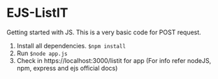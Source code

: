 # EJS-ListIT
Getting started with JS. This is a very basic code for POST request.
1) Install all dependencies. ``` $npm install ```
2) Run ``` $node app.js ```
3) Check in https://localhost:3000/listit for app
(For info refer nodeJS, npm, express and ejs official docs)
